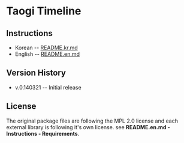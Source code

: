 Taogi Timeline
==============

Instructions
------------

* Korean -- [README.kr.md](README.kr.md)
* English -- [README.en.md](README.en.md)

Version History
---------------

* v.0.140321 -- Initial release

License
-------

The original package files are following the MPL 2.0 license and each external library is following it's own license. see **README.en.md - Instructions - Requirements**.
